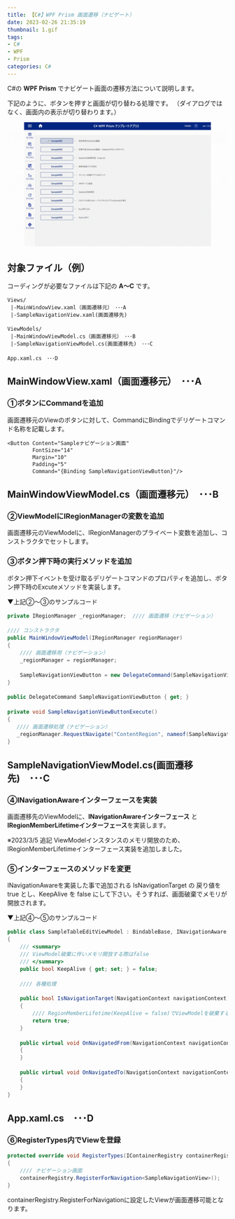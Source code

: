 ```yaml
---
title: 【C#】WPF Prism 画面遷移（ナビゲート）
date: 2023-02-26 21:35:19
thumbnail: 1.gif
tags:
- C#
- WPF
- Prism
categories: C#
---
```


C#の **WPF Prism** でナビゲート画面の遷移方法について説明します。

下記のように、ボタンを押すと画面が切り替わる処理です。
（ダイアログではなく、画面内の表示が切り替わります。）

![image](1.gif)

## 対象ファイル（例）

コーディングが必要なファイルは下記の **A～C** です。

```text
Views/
 |-MainWindowView.xaml（画面遷移元）　･･･A
 |-SampleNavigationView.xaml(画面遷移先)

ViewModels/
 |-MainWindowViewModel.cs（画面遷移元）　･･･B
 |-SampleNavigationViewModel.cs(画面遷移先)　･･･C

App.xaml.cs　･･･D
```

## MainWindowView.xaml（画面遷移元）　･･･A

### ①ボタンにCommandを追加

画面遷移元のViewのボタンに対して、CommandにBindingでデリゲートコマンド名称を記載します。

```xaml
<Button Content="Sampleナビゲーション画面"
        FontSize="14"
        Margin="10"
        Padding="5"
        Command="{Binding SampleNavigationViewButton}"/>
```

## MainWindowViewModel.cs（画面遷移元）　･･･B

### ②ViewModelにIRegionManagerの変数を追加

画面遷移元のViewModelに、IRegionManagerのプライベート変数を追加し、コンストラクタでセットします。

### ③ボタン押下時の実行メソッドを追加

ボタン押下イベントを受け取るデリゲートコマンドのプロパティを追加し、ボタン押下時のExcuteメソッドを実装します。

▼上記②～③のサンプルコード
```cs
private IRegionManager _regionManager;  //// 画面遷移（ナビゲーション）

//// コンストラクタ
public MainWindowViewModel(IRegionManager regionManager)
{
    //// 画面遷移用（ナビゲーション）
    _regionManager = regionManager;

    SampleNavigationViewButton = new DelegateCommand(SampleNavigationViewButtonExecute);
}

public DelegateCommand SampleNavigationViewButton { get; }

private void SampleNavigationViewButtonExecute()
{
   //// 画面遷移処理（ナビゲーション）
   _regionManager.RequestNavigate("ContentRegion", nameof(SampleNavigationView));
}
```

## SampleNavigationViewModel.cs(画面遷移先)　･･･C

### ④INavigationAwareインターフェースを実装
画面遷移先のViewModelに、**INavigationAwareインターフェース** と **IRegionMemberLifetimeインターフェース**を実装します。

※2023/3/5 追記
ViewModelインスタンスのメモリ開放のため、IRegionMemberLifetimeインターフェース実装を追加しました。

### ⑤インターフェースのメソッドを変更
INavigationAwareを実装した事で追加される IsNavigationTarget の 戻り値を true とし、KeepAlive を false にして下さい。そうすれば、画面破棄でメモリが開放されます。

▼上記④～⑤のサンプルコード
```cs
public class SampleTableEditViewModel : BindableBase, INavigationAware, IRegionMemberLifetime
{
    /// <summary>
    /// ViewModel破棄に伴いメモリ開放する際はfalse
    /// </summary>
    public bool KeepAlive { get; set; } = false;

    //// 各種処理

    public bool IsNavigationTarget(NavigationContext navigationContext)
    {
        //// RegionMemberLifetime(KeepAlive = false)でViewModelを破棄するため、こちらはTrue
        return true;
    }

    public virtual void OnNavigatedFrom(NavigationContext navigationContext)
    {
    }

    public virtual void OnNavigatedTo(NavigationContext navigationContext)
    {
    }
}
```

## App.xaml.cs　･･･D

### ⑥RegisterTypes内でViewを登録

```cs
protected override void RegisterTypes(IContainerRegistry containerRegistry)
{
    //// ナビゲーション画面
    containerRegistry.RegisterForNavigation<SampleNavigationView>();
}
```

containerRegistry.RegisterForNavigationに設定したViewが画面遷移可能となります。
